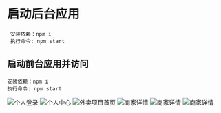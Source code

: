 # 启动后台应用
	 安装依赖：npm i
	 执行命令: npm start

## 启动前台应用并访问
	安装依赖：npm i
	执行命令: npm start

![个人登录](https://github.com/xccjh/Takeout-project-Online/blob/master/images/%E4%B8%AA%E4%BA%BA%E7%99%BB%E5%BD%95.png)
![个人中心](https://github.com/xccjh/Takeout-project-Online/blob/master/images/%E4%B8%AA%E4%BA%BA%E4%B8%AD%E5%BF%83.png)
![外卖项目首页](https://github.com/xccjh/Takeout-project-Online/blob/master/images/%E5%A4%96%E5%8D%96%E9%A1%B9%E7%9B%AE%E9%A6%96%E9%A1%B5.png)
![商家详情](https://github.com/xccjh/Takeout-project-Online/blob/master/images/%E5%95%86%E5%AE%B6%E8%AF%A6%E6%83%85%20(1).png)
![商家详情](https://github.com/xccjh/Takeout-project-Online/blob/master/images/%E5%95%86%E5%AE%B6%E8%AF%A6%E6%83%85%20(2).png)
![商家详情](https://github.com/xccjh/Takeout-project-Online/blob/master/images/%E5%95%86%E5%AE%B6%E8%AF%A6%E6%83%85%20(3).png)





